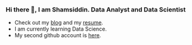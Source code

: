 ### Hi there 👋, I am Shamsiddin. Data Analyst and Data Scientist

- Check out my [blog](https://shamsiddinabbasov.medium.com) and my [resume]().
- I am currently learning Data Science.
- My second github account is [here](https://github.com/abbasovsh).
